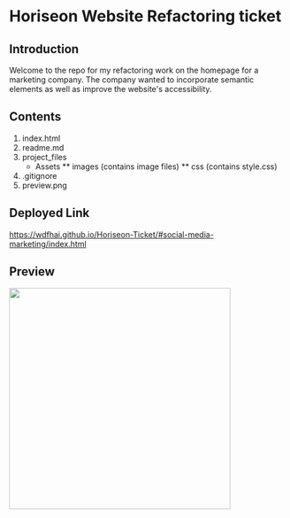 # Horiseon Website Refactoring ticket

## Introduction

Welcome to the repo for my refactoring work on the homepage for a marketing company. The company wanted to incorporate semantic elements as well as improve the website's accessibility.

## Contents

1. index.html
2. readme.md
3. project_files
   - Assets
     ** images (contains image files)
     ** css (contains style.css)
4. .gitignore
5. preview.png

## Deployed Link

https://wdfhai.github.io/Horiseon-Ticket/#social-media-marketing/index.html

## Preview

<img src="preview.png" height="400px" weight="600px">
